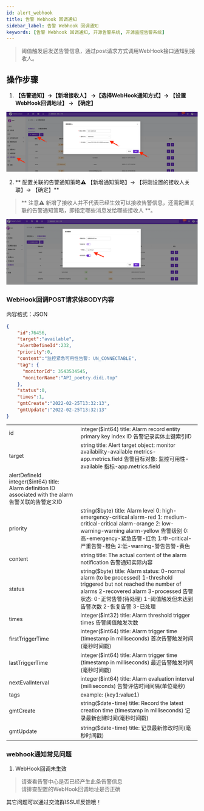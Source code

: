 ```yaml
---
id: alert_webhook
title: 告警 Webhook 回调通知      
sidebar_label: 告警 Webhook 回调通知    
keywords: [告警 Webhook 回调通知, 开源告警系统, 开源监控告警系统]
---
```


> 阈值触发后发送告警信息，通过post请求方式调用WebHook接口通知到接收人。          

## 操作步骤   

1. **【告警通知】->【新增接收人】 ->【选择WebHook通知方式】-> 【设置WebHook回调地址】 -> 【确定】** 

![email](/img/docs/help/alert-notice-5.png)

2. ** 配置关联的告警通知策略⚠️ 【新增通知策略】-> 【将刚设置的接收人关联】-> 【确定】**  

> ** 注意⚠️ 新增了接收人并不代表已经生效可以接收告警信息，还需配置关联的告警通知策略，即指定哪些消息发给哪些接收人 **。   

![email](/img/docs/help/alert-notice-4.png)    

### WebHook回调POST请求体BODY内容   

内容格式：JSON   
```json
{
    "id":76456,
    "target":"available",
    "alertDefineId":232,
    "priority":0,
    "content":"监控紧急可用性告警: UN_CONNECTABLE",
    "tag": {
      "monitorId": 3543534545,
      "monitorName":"API_poetry.didi.top"
    },
    "status":0,
    "times":1,
    "gmtCreate":"2022-02-25T13:32:13",
    "gmtUpdate":"2022-02-25T13:32:13"
}
```

|     |     |
|-----|-----|
| id |	integer($int64) title: Alarm record entity primary key index ID 告警记录实体主键索引ID |
| target |	string title: Alert target object: monitor availability-available metrics-app.metrics.field 告警目标对象: 监控可用性-available 指标-app.metrics.field |
| alertDefineId	integer($int64) title: Alarm definition ID associated with the alarm 告警关联的告警定义ID |
| priority |	string($byte) title: Alarm level 0: high-emergency-critical alarm-red 1: medium-critical-critical alarm-orange 2: low-warning-warning alarm-yellow 告警级别 0:高-emergency-紧急告警-红色 1:中-critical-严重告警-橙色 2:低-warning-警告告警-黄色 |
| content |	string title: The actual content of the alarm notification 告警通知实际内容 |
| status |	string($byte) title: Alarm status: 0-normal alarm (to be processed) 1-threshold triggered but not reached the number of alarms 2-recovered alarm 3-processed 告警状态: 0-正常告警(待处理) 1-阈值触发但未达到告警次数 2-恢复告警 3-已处理 |
| times | integer($int32) title: Alarm threshold trigger times 告警阈值触发次数 |
| firstTriggerTime |	integer($int64) title: Alarm trigger time (timestamp in milliseconds) 首次告警触发时间(毫秒时间戳) |
| lastTriggerTime |	integer($int64) title: Alarm trigger time (timestamp in milliseconds) 最近告警触发时间(毫秒时间戳) |
| nextEvalInterval |	integer($int64) title: Alarm evaluation interval (milliseconds) 告警评估时间间隔(单位毫秒) |
| tags	| example: {key1:value1} |
| gmtCreate |	string($date-time) title: Record the latest creation time (timestamp in milliseconds) 记录最新创建时间(毫秒时间戳) |
| gmtUpdate	|string($date-time) title: 记录最新修改时间(毫秒时间戳) |

### webhook通知常见问题   

1. WebHook回调未生效   
> 请查看告警中心是否已经产生此条告警信息   
> 请排查配置的WebHook回调地址是否正确

其它问题可以通过交流群ISSUE反馈哦！  
